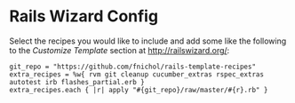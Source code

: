 # Rails Wizard Config

Select the recipes you would like to include and add some like the following to the *Customize Template* section at <http://railswizard.org/>:

    git_repo = "https://github.com/fnichol/rails-template-recipes"
    extra_recipes = %w{ rvm git cleanup cucumber_extras rspec_extras autotest irb flashes_partial.erb }
    extra_recipes.each { |r| apply "#{git_repo}/raw/master/#{r}.rb" }

